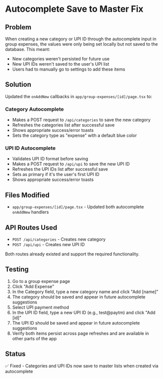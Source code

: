 # Autocomplete Save to Master Fix

## Problem
When creating a new category or UPI ID through the autocomplete input in group expenses, the values were only being set locally but not saved to the database. This meant:
- New categories weren't persisted for future use
- New UPI IDs weren't saved to the user's UPI list
- Users had to manually go to settings to add these items

## Solution
Updated the `onAddNew` callbacks in `app/group-expenses/[id]/page.tsx` to:

### Category Autocomplete
- Makes a POST request to `/api/categories` to save the new category
- Refreshes the categories list after successful save
- Shows appropriate success/error toasts
- Sets the category type as "expense" with a default blue color

### UPI ID Autocomplete
- Validates UPI ID format before saving
- Makes a POST request to `/api/upi` to save the new UPI ID
- Refreshes the UPI IDs list after successful save
- Sets as primary if it's the user's first UPI ID
- Shows appropriate success/error toasts

## Files Modified
- `app/group-expenses/[id]/page.tsx` - Updated both autocomplete `onAddNew` handlers

## API Routes Used
- `POST /api/categories` - Creates new category
- `POST /api/upi` - Creates new UPI ID

Both routes already existed and support the required functionality.

## Testing
1. Go to a group expense page
2. Click "Add Expense"
3. In the Category field, type a new category name and click "Add [name]"
4. The category should be saved and appear in future autocomplete suggestions
5. Select UPI payment method
6. In the UPI ID field, type a new UPI ID (e.g., test@paytm) and click "Add [id]"
7. The UPI ID should be saved and appear in future autocomplete suggestions
8. Verify both items persist across page refreshes and are available in other parts of the app

## Status
✅ Fixed - Categories and UPI IDs now save to master lists when created via autocomplete
